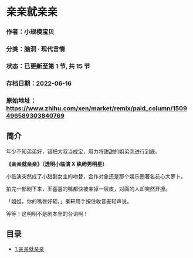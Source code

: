 # 亲亲就亲亲

### 作者：小规模宝贝

### 分类：脑洞 · 现代言情

### 状态：已更新至第 1 节, 共 15 节

### 存档日期：2022-06-16

### 原始地址：https://www.zhihu.com/xen/market/remix/paid_column/1509496589303840769


## 简介
年少不知弟弟好，错把大叔当成宝，用力将甜甜的姐弟恋进行到底。


**《亲亲就亲亲》（透明小临演 X 纨绔男明星）**


小临演突然成了小甜剧女主的吻替，合作对象还是那个娱乐圈著名花心大萝卜。


拍完一部剧下来，王喜喜的嘴都快被亲掉一层皮，对面的人却突然开撩。


「姐姐，你的嘴唇好软。」秦轩用手按住收音麦轻声说。


等等！这明明不是剧本里的台词啊！




## 目录
- [1.亲亲就亲亲](1.亲亲就亲亲.md)<!-- 2022-05-18 04:56 -->